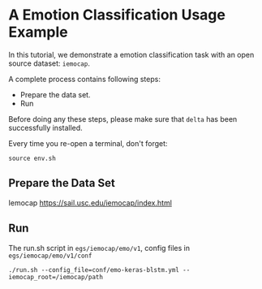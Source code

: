 
# A Emotion Classification Usage Example

In this tutorial, we demonstrate a emotion classification task with an open source dataset: `iemocap`.

A complete process contains following steps:

- Prepare the data set.
- Run

Before doing any these steps, please make sure that `delta` has been successfully installed. 

Every time you re-open a terminal, don't forget: 

```
source env.sh
```

## Prepare the Data Set

Iemocap https://sail.usc.edu/iemocap/index.html

## Run

The run.sh script in `egs/iemocap/emo/v1`,  config files in `egs/iemocap/emo/v1/conf`

```
./run.sh --config_file=conf/emo-keras-blstm.yml --iemocap_root=/iemocap/path
```
